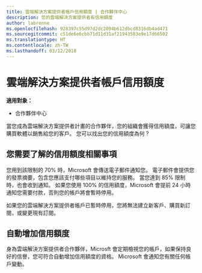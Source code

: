 ```yaml
---
title: 雲端解決方案提供者帳戶信用額度 | 合作夥伴中心
description: 您的雲端解決方案提供者有信用額度
author: labrenne
ms.openlocfilehash: 928397c55d97d2dc2094b612dbcd8316db4ad471
ms.sourcegitcommit: c51de6e6cbb71d11d31af21943583e9e17d66502
ms.translationtype: HT
ms.contentlocale: zh-TW
ms.lasthandoff: 03/12/2018
---
```

# <a name="cloud-solution-provider-account-credit-limits"></a>雲端解決方案提供者帳戶信用額度

**適用對象：**

- 合作夥伴中心

當您成為雲端解決方案提供者計畫的合作夥伴，您的組織會獲得信用額度，可讓您購買軟體以銷售給您的客戶。 您可以找出您的信用額度為何？

## <a name="what-you-need-to-know-about-your-credit-limit"></a>您需要了解的信用額度相關事項 

您用到該限制的 70% 時，Microsoft 會傳送電子郵件通知您。 電子郵件會提供您的發票摘要，包含您應該支付哪些項目以維持您的服務。 當您達到 85% 限制時，也會收到通知。 如果您使用 100% 的信用額度，Microsoft 會提前 24 小時通知您需要付款，否則您的帳戶將會暫時停用。 

如果您的雲端解決方案提供者帳戶已暫時停用，您將無法建立新客戶、購買新訂閱，或變更現有訂閱。

## <a name="automatic-credit-limit-increase"></a>自動增加信用額度

身為雲端解決方案提供者合作夥伴，Microsft 會定期檢視您的帳戶，如果保持良好的信譽，您可符合自動增加信用額度的資格。 Microsoft 會通知您有關任何帳戶變動。